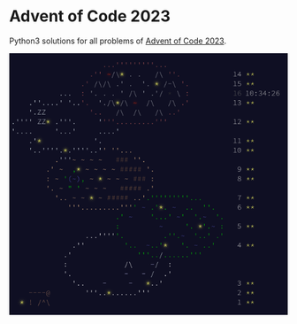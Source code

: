 # Advent of Code 2023

Python3 solutions for all problems of [Advent of Code 2023](https://adventofcode.com/2023/about).

<p align="center">
  <img src="https://raw.githubusercontent.com/tca19/advent-of-code/advent/tree_2023.png">
</p>
